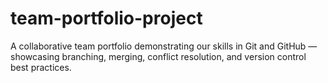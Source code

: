 # team-portfolio-project
A collaborative team portfolio demonstrating our skills in Git and GitHub — showcasing branching, merging, conflict resolution, and version control best practices.
